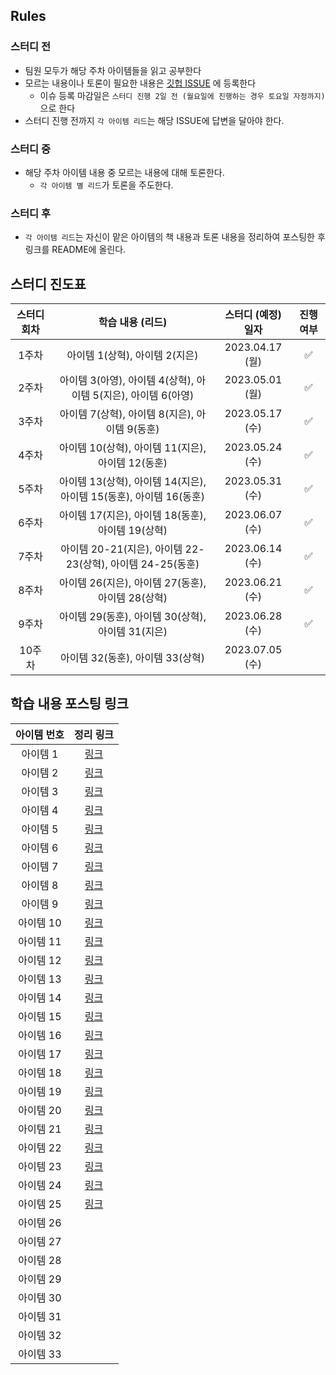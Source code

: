 ## Rules
### 스터디 전
* 팀원 모두가 해당 주차 아이템들을 읽고 공부한다
* 모르는 내용이나 토론이 필요한 내용은 [깃헙 ISSUE](https://github.com/2023-java-study/book-study/issues) 에 등록한다
  * 이슈 등록 마감일은 `스터디 진행 2일 전 (월요일에 진행하는 경우 토요일 자정까지)`으로 한다
* 스터디 진행 전까지 `각 아이템 리드`는 해당 ISSUE에 답변을 달아야 한다.

### 스터디 중
* 해당 주차 아이템 내용 중 모르는 내용에 대해 토론한다.
  * `각 아이템 별 리드`가 토론을 주도한다.

### 스터디 후
* `각 아이템 리드`는 자신이 맡은 아이템의 책 내용과 토론 내용을 정리하여 포스팅한 후 링크를 README에 올린다. 

## 스터디 진도표
| 스터디 회차 | 학습 내용 (리드) | 스터디 (예정) 일자 | 진행 여부 |
| :---: | :---: | :---: | :---: |
| 1주차 | 아이템 1(상혁), 아이템 2(지은) | 2023.04.17 (월) | ✅ |
| 2주차 | 아이템 3(아영), 아이템 4(상혁), 아이템 5(지은), 아이템 6(아영) | 2023.05.01 (월) | ✅ |
| 3주차 | 아이템 7(상혁), 아이템 8(지은), 아이템 9(동훈) | 2023.05.17 (수) | ✅ |
| 4주차 | 아이템 10(상혁), 아이템 11(지은), 아이템 12(동훈) | 2023.05.24 (수) | ✅ |
| 5주차 | 아이템 13(상혁), 아이템 14(지은), 아이템 15(동훈), 아이템 16(동훈) | 2023.05.31 (수) | ✅ |
| 6주차 | 아이템 17(지은), 아이템 18(동훈), 아이템 19(상혁) | 2023.06.07 (수) | ✅ |
| 7주차 | 아이템 20-21(지은), 아이템 22-23(상혁), 아이템 24-25(동훈) | 2023.06.14 (수) | ✅ |
| 8주차 | 아이템 26(지은), 아이템 27(동훈), 아이템 28(상혁) | 2023.06.21 (수) | ✅ |
| 9주차 | 아이템 29(동훈), 아이템 30(상혁), 아이템 31(지은) | 2023.06.28 (수) | ✅ |
| 10주차 | 아이템 32(동훈), 아이템 33(상혁) | 2023.07.05 (수) |  |

## 학습 내용 포스팅 링크
| 아이템 번호 | 정리 링크 |
| :---: | :---: |
| 아이템 1 | [링크](https://sh-hyun.tistory.com/100) |
| 아이템 2 | [링크](https://righteous-galette-116.notion.site/Item-2-d08e1b3581da4926a84a473164a2af9b) |
| 아이템 3 | [링크](https://velog.io/@onionlily123/아이템3.-private-생성자나-열거-타입으로-싱글턴임을-보증하라-28xt6djx) |
| 아이템 4 | [링크](https://sh-hyun.tistory.com/104) |
| 아이템 5 | [링크](https://righteous-galette-116.notion.site/Item-5-73fe936c2b6a405ab0f890505eb170fe) |
| 아이템 6 | [링크](https://velog.io/@onionlily123/아이템6.-불필요한-객체-생성을-피하라) |
| 아이템 7 | [링크](https://sh-hyun.tistory.com/105) |
| 아이템 8 | [링크](https://righteous-galette-116.notion.site/Item-8-finalizer-cleaner-560de54aedf34859be2eef2ab520da8e) |
| 아이템 9 | [링크](https://velog.io/@nuh__d/item9) |
| 아이템 10 | [링크](https://sh-hyun.tistory.com/106) |
| 아이템 11 | [링크](https://www.notion.so/Item-11-equals-hashCode-b2f6950c4a764cf68552e23ac26004f2?pvs=4) |
| 아이템 12 | [링크](https://velog.io/@nuh__d/item-12-toString%EC%9D%84-%ED%95%AD%EC%83%81-%EC%9E%AC%EC%A0%95%EC%9D%98%ED%95%98%EB%9D%BC)|
| 아이템 13 | [링크](https://sh-hyun.tistory.com/110) |
| 아이템 14 | [링크](https://www.notion.so/Item-14-Comparable-a754ad4cd2a34d58a9cfbadd54ebcc4b?pvs=4) |
| 아이템 15 | [링크](https://velog.io/@nuh__d/item-15-%ED%81%B4%EB%9E%98%EC%8A%A4%EC%99%80-%EB%A9%A4%EB%B2%84%EC%9D%98-%EC%A0%91%EA%B7%BC-%EA%B6%8C%ED%95%9C%EC%9D%84-%EC%B5%9C%EC%86%8C%ED%99%94%ED%95%98%EB%9D%BC) |
| 아이템 16 | [링크](https://velog.io/@nuh__d/item-16) |
| 아이템 17 | [링크](https://www.notion.so/Item-17-8cffdc88132a4a7e8fa27cf877945279?pvs=4) |
| 아이템 18 | [링크](https://velog.io/@nuh__d/%EC%83%81%EC%86%8D%EB%B3%B4%EB%8B%A4%EB%8A%94-%EC%BB%B4%ED%8F%AC%EC%A7%80%EC%85%98%EC%9D%84-%EC%82%AC%EC%9A%A9%ED%95%98%EB%9D%BC) |
| 아이템 19 | [링크](https://sh-hyun.tistory.com/113) |
| 아이템 20 | [링크](https://www.notion.so/Item-20-f6705955c75148c1a34eb21a0c96d5f5?pvs=4) |
| 아이템 21 | [링크](https://www.notion.so/Item-21-ab541512587240dbaf8b274ec9a780cd?pvs=4) |
| 아이템 22 | [링크](https://sh-hyun.tistory.com/114) |
| 아이템 23 | [링크](https://sh-hyun.tistory.com/115) |
| 아이템 24 | [링크](https://velog.io/@nuh__d/item-24) |
| 아이템 25 | [링크](https://velog.io/@nuh__d/item-25-%ED%86%B1%EB%A0%88%EB%B2%A8-%ED%81%B4%EB%9E%98%EC%8A%A4%EB%8A%94-%ED%95%9C-%ED%8C%8C%EC%9D%BC%EC%97%90-%ED%95%98%EB%82%98%EB%A7%8C-%EB%8B%B4%EC%9C%BC%EB%9D%BC) |
| 아이템 26 |  |
| 아이템 27 |  |
| 아이템 28 |  |
| 아이템 29 |  |
| 아이템 30 |  |
| 아이템 31 |  |
| 아이템 32 |  |
| 아이템 33 |  |
